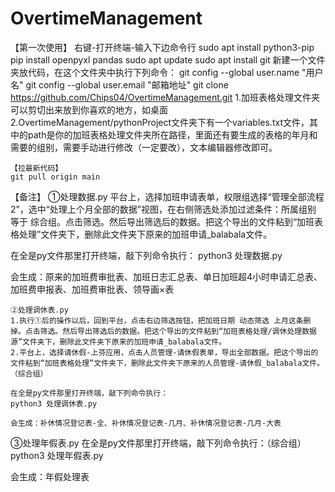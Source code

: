 # OvertimeManagement
【第一次使用】
右键-打开终端-输入下边命令行
sudo apt install python3-pip
pip install openpyxl pandas
sudo apt update
sudo apt install git
新建一个文件夹放代码，在这个文件夹中执行下列命令：
git config --global user.name "用户名"
git config --global user.email "邮箱地址"
git clone https://github.com/Chips04/OvertimeManagement.git
1.加班表格处理文件夹可以剪切出来放到你喜欢的地方，如桌面
2.OvertimeManagement/pythonProject文件夹下有一个variables.txt文件，其中的path是你的加班表格处理文件夹所在路径，里面还有要生成的表格的年月和需要的组别，需要手动进行修改（一定要改），文本编辑器修改即可。
~~~~~~~~~~~~~~~~~~~~~~~~~~~~~~~~~~~~~~~~~~~~~~~~~~~~~~~~~~~~~~~~
【拉最新代码】
git pull origin main
~~~~~~~~~~~~~~~~~~~~~~~~~~~~~~~~~~~~~~~~~~~~~~~~~~~~~~~~~~~~~~~~
【备注】
①处理数据.py
平台上，选择加班申请表单，权限组选择“管理全部流程2”，选中“处理上个月全部的数据”视图，在右侧筛选处添加过滤条件：所属组别 等于 综合组。点击筛选。然后导出筛选后的数据。把这个导出的文件粘到“加班表格处理”文件夹下，删除此文件夹下原来的加班申请_balabala文件。

在全是py文件那里打开终端，敲下列命令执行：
python3 处理数据.py

会生成：原来的加班费审批表、加班日志汇总表、单日加班超4小时申请汇总表、加班费申报表、加班费审批表、领导画×表
~~~~~~~~~~~~~~~~~~~~~~~~~~~~~~~~~~~~~~~~~~~~~~~~~~~~~~~~~~~~~~~~
②处理调休表.py
1.执行①后的操作以后，回到平台，点击右边筛选按钮，把加班日期 动态筛选 上月这条删掉。点击筛选。然后导出筛选后的数据。把这个导出的文件粘到“加班表格处理/调休处理数据源”文件夹下，删除此文件夹下原来的加班申请_balabala文件。
2.平台上，选择请休假-上芬应用，点击人员管理-请休假表单，导出全部数据。把这个导出的文件粘到“加班表格处理”文件夹下，删除此文件夹下原来的人员管理-请休假_balabala文件。（综合组）

在全是py文件那里打开终端，敲下列命令执行：
python3 处理调休表.py

会生成：补休情况登记表-全、补休情况登记表-几月、补休情况登记表-几月-大表
~~~~~~~~~~~~~~~~~~~~~~~~~~~~~~~~~~~~~~~~~~~~~~~~~~~~~~~~~~~~~~~~
③处理年假表.py
在全是py文件那里打开终端，敲下列命令执行：（综合组）
python3 处理年假表.py

会生成：年假处理表
